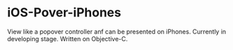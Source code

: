# iOS-Pover-iPhones
View like a popover controller anf can be presented on iPhones. Currently in developing stage.  Written on Objective-C. 
